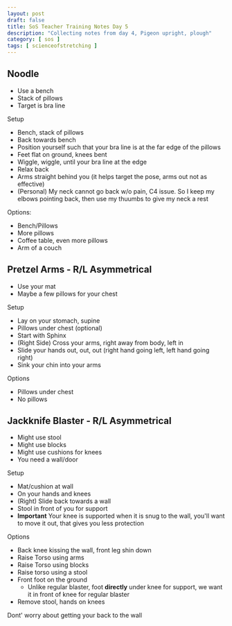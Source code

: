 ```yaml
---
layout: post
draft: false
title: SoS Teacher Training Notes Day 5
description: "Collecting notes from day 4, Pigeon upright, plough"
category: [ sos ]
tags: [ scienceofstretching ]
---
```


## Noodle

* Use a bench
* Stack of pillows
* Target is bra line

Setup
* Bench, stack of pillows
* Back towards bench
* Position yourself such that your bra line is at the far edge of the pillows
* Feet flat on ground, knees bent
* Wiggle, wiggle, until your bra line at the edge
* Relax back
* Arms straight behind you (it helps target the pose, arms out not as effective)
* (Personal) My neck cannot go back w/o pain, C4 issue. So I keep my elbows pointing back, then use my thuumbs to give my neck a rest

Options:
* Bench/Pillows
* More pillows
* Coffee table, even more pillows
* Arm of a couch

## Pretzel Arms - R/L Asymmetrical

* Use your mat
* Maybe a few pillows for your chest

Setup
* Lay on your stomach, supine
* Pillows under chest (optional)
* Start with Sphinx
* (Right Side) Cross your arms, right away from body, left in
* Slide your hands out, out, out (right hand going left, left hand going right)
* Sink your chin into your arms

Options
* Pillows under chest
* No pillows

## Jackknife Blaster - R/L Asymmetrical

* Might use stool
* Might use blocks
* Might use cushions for knees
* You need a wall/door

Setup
* Mat/cushion at wall
* On your hands and knees
* (Right) Slide back towards a wall
* Stool in front of you for support
* **Important** Your knee is supported when it is snug to the wall, you'll want to move it out, that gives you less protection

Options
* Back knee kissing the wall, front leg shin down
* Raise Torso using arms
* Raise Torso using blocks
* Raise torso using a stool
* Front foot on the ground 
  * Unlike regular blaster, foot **directly** under knee for support, we want it in front of knee for regular blaster
* Remove stool, hands on knees

Dont' worry about getting your back to the wall